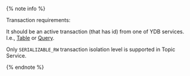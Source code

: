 {% note info %}

Transaction requirements:

It should be an active transaction (that has id) from one of YDB services. I.e., [Table](https://github.com/ydb-platform/ydb-java-sdk/blob/master/table/src/main/java/tech/ydb/table/transaction/TableTransaction.java) or [Query](https://github.com/ydb-platform/ydb-java-sdk/blob/master/query/src/main/java/tech/ydb/query/QueryTransaction.java).

Only `SERIALIZABLE_RW` transaction isolation level is supported in Topic Service.

{% endnote %}